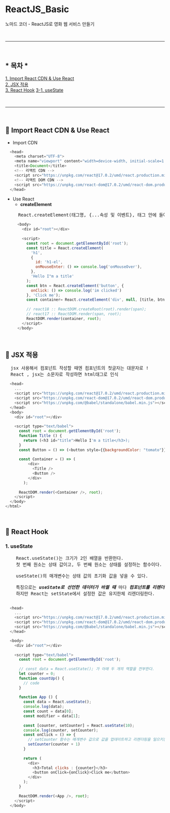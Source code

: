 # ReactJS_Basic
노마드 코더 - ReactJS로 영화 웹 서비스 만들기

<br/>

***

<br/>

## * 목차 *
[1. Import React CDN & Use React](#-import-react-cdn--use-react)<br/>
[2. JSX 적용](#-jsx-적용)<br/>
[3. React Hook](#-react-hook)
[3-1. useState](#-usestate)

<br/>

***

<br/>

## 📍 Import React CDN & Use React

- Import CDN
```javascript
  <head>
    <meta charset="UTF-8">
    <meta name="viewport" content="width=device-width, initial-scale=1.0">
    <title>Document</title>
    <!-- 리액트 CDN -->
    <script src="https://unpkg.com/react@17.0.2/umd/react.production.min.js"></script>
    <!-- 리액트 DOM CDN -->
    <script src="https://unpkg.com/react-dom@17.0.2/umd/react-dom.production.min.js"></script>
  </head>
```

- Use React
  - **createElement**
  <pre>
    React.createElement(태그명, {...속성 및 이벤트}, 태그 안에 들어갈 내용);
  </pre>
  ```javascript
    <body>
      <div id="root"></div>
    
      <script>
        const root = document.getElementById('root');
        const title = React.createElement(
          'h1',
          {
            id: 'h1-el',
            onMouseEnter: () => console.log('onMouseOver'),
          },
          'Hello I"m a title'
        );
        const btn = React.createElement('button', {
          onClick: () => console.log('im clicked')
        }, 'Click me');
        const container= React.createElement('div', null, [title, btn]);
    
        // react18 :: ReactDOM.createRoot(root).render(span);
        // react17 :: ReactDOM.render(span, root);
        ReactDOM.render(container, root);
      </script>
    </body>
  ```

<br/>

## 📍 JSX 적용
<pre>
  jsx 사용해서 컴포넌트 작성할 때엔 컴포넌트의 첫글자는 대문자로 !
  React , jsx는 소문자로 작성하면 html태그로 인식
</pre>
```javascript
  <head>
    ...
    <script src="https://unpkg.com/react@17.0.2/umd/react.production.min.js"></script>
    <script src="https://unpkg.com/react-dom@17.0.2/umd/react-dom.production.min.js"></script>
    <script src="https://unpkg.com/@babel/standalone/babel.min.js"></script>
  </head>
  <body>
    <div id="root"></div>
  
    <script type="text/babel">
      const root = document.getElementById('root');
      function Title () {
        return (<h3 id="title">Hello I'm a title</h3>);
      }
      const Button = () => (<button style={{backgroundColor: "tomato"}} onClick={() => console.log("im clicked")} >Click me</button>);
      
      const Container = () => (
          <div>
            <Title />
            <Button />
          </div>
        );
  
      ReactDOM.render(<Container />, root);
    </script>
  </body>
</html>
```

<br/>


## 📍 React Hook
  ### 1. useState
  <pre>
    React.useState()는 크기가 2인 배열을 반환헌다.
    첫 번째 원소는 상태 값이고, 두 번째 원소는 상태를 설정하는 함수이다.

    useState()의 매개변수는 상태 값의 초기화 값을 넣을 수 있다.

    특징으로는 <i><b>useState로 선언한 데이터가 바뀔 때</b></i> 마다 <i><b>컴포넌트를 리렌더링하고 UI를 refresh</b></i>한다.
    하지만 React는 setState에서 설정한 값은 유지한체 리렌더링한다.
  </pre> 
  ```javascript
    <head>
      ... 
      <script src="https://unpkg.com/react@17.0.2/umd/react.production.min.js"></script>
      <script src="https://unpkg.com/react-dom@17.0.2/umd/react-dom.production.min.js"></script>
      <script src="https://unpkg.com/@babel/standalone/babel.min.js"></script>
    </head>
  
    <body>
      <div id="root"></div>
    
      <script type="text/babel">
        const root = document.getElementById('root');
    
        // const data = React.useState(); 가 아래 두 개의 역할을 전부한다.
        let counter = 0;
        function countUp() {
          // code
        }
    
        function App () {
          const data = React.useState();
          console.log(data);
          const count = data[0];
          const modifier = data[1];
    
          const [counter, setCounter] = React.useState(10);
          console.log(counter, setCounter);
          const onClick = () => {
            // setCounter 함수는 매개변수 값으로 값을 업데이트하고 리렌더링을 일으키는 함수
            setCounter(counter + 1)
          }
    
          return (
            <div>
              <h3>Total clicks : {counter}</h3>
              <button onClick={onClick}>Click me</button>
            </div>
          );
        }
    
        ReactDOM.render(<App />, root);
      </script>
    </body>
  ```



